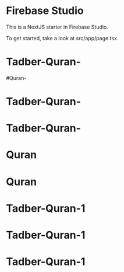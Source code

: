 # Firebase Studio

This is a NextJS starter in Firebase Studio.

To get started, take a look at src/app/page.tsx.
# Tadber-Quran-
#Quran-
# Tadber-Quran-
# Tadber-Quran-
# Quran
# Quran
# Tadber-Quran-1
# Tadber-Quran-1
# Tadber-Quran-1
